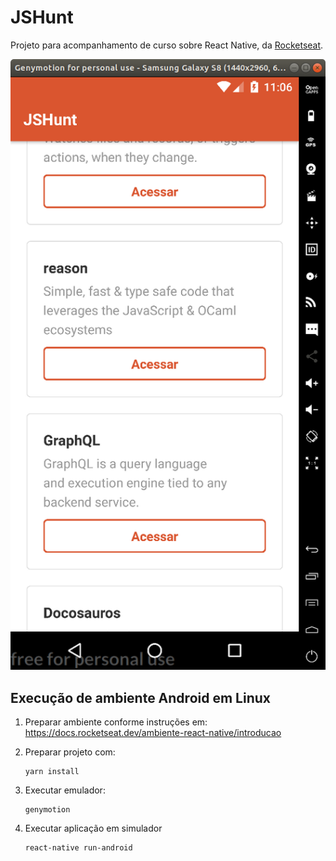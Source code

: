 # JSHunt

Projeto para acompanhamento de curso sobre React Native, da [Rocketseat](https://rocketset.com.br).

![Screenchot](./screenshot.png)

## Execução de ambiente Android em Linux

1. Preparar ambiente conforme instruções em: https://docs.rocketseat.dev/ambiente-react-native/introducao

2. Preparar projeto com:

    ```
    yarn install
    ```

3. Executar emulador:

    ```
    genymotion
    ```

4. Executar aplicação em simulador

    ```
    react-native run-android
    ```

